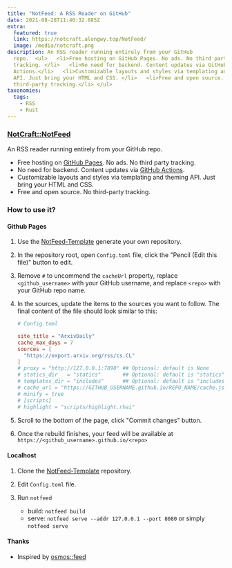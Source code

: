 ```yaml
---
title: "NotFeed: A RSS Reader on GitHub"
date: 2021-08-28T11:40:32.885Z
extra:
  featured: true
  link: https://notcraft.alongwy.top/NotFeed/
  image: /media/notcraft.png
description: An RSS reader running entirely from your GitHub
  repo.  <ul>   <li>Free hosting on GitHub Pages. No ads. No third party
  tracking. </li>   <li>No need for backend. Content updates via GitHub
  Actions.</li>   <li>Customizable layouts and styles via templating and theming
  API. Just bring your HTML and CSS. </li>   <li>Free and open source. No
  third-party tracking.</li> </ul>
taxonomies:
  tags:
    - RSS
    - Rust
---
```

### [NotCraft::NotFeed](https://notcraft.alongwy.top/NotFeed/)

An RSS reader running entirely from your GitHub repo.

* Free hosting on [GitHub Pages](https://pages.github.com/). No ads. No third party tracking.
* No need for backend. Content updates via [GitHub Actions](https://github.com/features/actions).
* Customizable layouts and styles via templating and theming API. Just bring your HTML and CSS.
* Free and open source. No third-party tracking.

### How to use it?

#### Github Pages

1. Use the [NotFeed-Template](https://github.com/NotCraft/NotFeed-Template) generate your own repository.
2. In the repository root, open `Config.toml` file, click the "Pencil (Edit this file)" button to edit.
3. Remove `#` to uncommend the `cacheUrl` property, replace `<github_username>` with your GitHub username, and
   replace `<repo>` with your GitHub repo name.
4. In the sources, update the items to the sources you want to follow. The final content of the file should look similar
   to this:

    ```toml
    # Config.toml

    site_title = "ArxivDaily"
    cache_max_days = 7
    sources = [
      "https://export.arxiv.org/rss/cs.CL"
    ]
    # proxy = "http://127.0.0.1:7890" ## Optional: default is None
    # statics_dir   = "statics"       ## Optional: default is "statics"
    # templates_dir = "includes"      ## Optional: default is "includes"
    # cache_url = "https://GITHUB_USERNAME.github.io/REPO_NAME/cache.json"
    # minify = true
    # [scripts]
    # highlight = "scripts/highlight.rhai"
    ```
5. Scroll to the bottom of the page, click "Commit changes" button.
6. Once the rebuild finishes, your feed will be available at `https://<github_username>.github.io/<repo>`

#### Localhost

1. Clone the [NotFeed-Template](https://github.com/NotCraft/NotFeed-Template) repository.
2. Edit `Config.toml` file.
3. Run `notfeed`

   * build: `notfeed build`
   * serve: `notfeed serve --addr 127.0.0.1 --port 8080` or simply `notfeed serve`

#### Thanks

* Inspired by [osmos::feed](https://github.com/osmoscraft/osmosfeed)